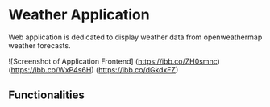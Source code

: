 # Weather Application

Web application is dedicated to display weather data from openweathermap weather forecasts.

![Screenshot of Application Frontend]
(https://ibb.co/ZH0smnc)
(https://ibb.co/WxP4s6H)
(https://ibb.co/dGkdxFZ)

## Functionalities
